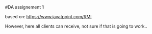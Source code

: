 #DA assignement 1

based on:
https://www.javatpoint.com/RMI

However, here all clients can receive, not sure if that is going to work..